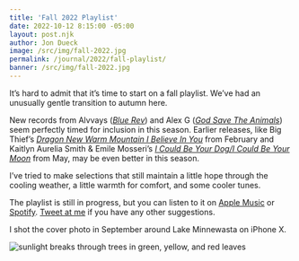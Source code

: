 ```yaml
---
title: 'Fall 2022 Playlist'
date: 2022-10-12 8:15:00 -05:00
layout: post.njk
author: Jon Dueck
image: /src/img/fall-2022.jpg
permalink: /journal/2022/fall-playlist/
banner: /src/img/fall-2022.jpg
---
```


It’s hard to admit that it’s time to start on a fall playlist. We’ve had an unusually gentle transition to autumn here.

New records from Alvvays (_[Blue Rev](https://alvvays.bandcamp.com/album/blue-rev)_) and Alex G (_[God Save The Animals](https://sandy.bandcamp.com/album/god-save-the-animals)_) seem perfectly timed for inclusion in this season. Earlier releases, like Big Thief’s _[Dragon New Warm Mountain I Believe In You](https://bigthief.bandcamp.com/album/dragon-new-warm-mountain-i-believe-in-you)_ from February and Kaitlyn Aurelia Smith & Emile Mosseri’s _[I Could Be Your Dog/I Could Be Your Moon](https://kaitlynaureliasmith.bandcamp.com/album/i-could-be-your-dog-i-could-be-your-moon)_ from May, may be even better in this season.

I’ve tried to make selections that still maintain a little hope through the cooling weather, a little warmth for comfort, and some cooler tunes.

The playlist is still in progress, but you can listen to it on [Apple Music](https://music.apple.com/ca/playlist/fall-2022-wip/pl.u-XkEJU4Y5PvP) or [Spotify](https://open.spotify.com/album/5WO3XC0JXnH9PmFNQTHPpL?si=TOotoG32Q1ukPsoeSvACuw). [Tweet at me](https://twitter.com/jondueck) if you have any other suggestions.

I shot the cover photo in September around Lake Minnewasta on iPhone X.

![sunlight breaks through trees in green, yellow, and red leaves](/src/img/fall-2022.jpg)
